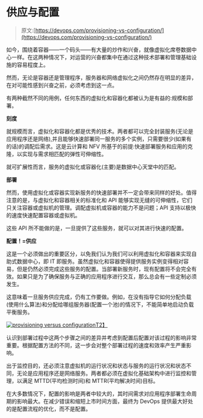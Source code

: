 # 供应与配置

> 原文:[https://devops.com/provisioning-vs-configuration/](https://devops.com/provisioning-vs-configuration/)

如今，围绕着容器——一个码头——有大量的炒作和兴奋，就像虚拟化席卷数据中心一样。在这两种情况下，对运营的兴奋都集中在通过这种技术部署和管理基础设施的容易程度上。

然而，无论是容器还是管理程序，服务器和网络虚拟化之间仍然存在明显的差异，在对可能性感到兴奋之前，必须考虑到这一点。

有两种截然不同的用例，任何东西的虚拟化和容器化都被认为是有益的:规模和部署。

**刻度**

就规模而言，虚拟化和容器化都是优秀的技术。两者都可以完全封装服务(无论是应用程序还是网络),并且能够快速部署同一服务的多个实例，只需要很少(如果有的话)的调配后需求。这是云计算和 NFV 所基于的前提:快速部署服务和应用的克隆，以实现与需求相匹配的弹性可伸缩性。

就可扩展性而言，服务的虚拟化或容器化(主要)是数据中心天堂中的匹配。

**部署**

然而，使用虚拟化或容器实现新服务的快速部署并不一定会带来同样的好处。值得注意的是，与虚拟化和容器相关的标准化和 API 能够实现无缝的可伸缩性，它们只关注容器或虚拟机的管理。调配虚拟机或容器的能力不是问题；API 支持以极快的速度快速配置容器或虚拟机。

这些 API 所不能做的是，一旦提供了这些服务，就可以对其进行快速的配置。

**配置！=供应**

这是一个必须做出的重要区分，以免我们认为我们可以利用虚拟化和容器来实现自助式数据中心，即 IT 即服务。虽然虚拟化和容器使得提供服务实例变得相对容易，但是仍然必须完成这些服务的配置。当部署新服务时，现有配置将不会完全有效。如果只是为了确保服务与正确的应用程序进行交互，那么总会有一些定制必须发生。

这意味着一旦服务供应完成，仍有工作要做。例如，在没有指导它如何分配负载(使用什么算法)和分配给哪组服务器(配置一个池)的情况下，不能简单地启动负载平衡服务。

[![provisioning versus configuration](../Images/d80af435eafddb305b5a5406e5513d3e.png)T2】](https://devops.com/wp-content/uploads/2014/07/provisioning-versus-configuration.png)

认识到部署过程中这两个步骤之间的差异并考虑到配置后配置对该过程的影响非常重要。根据配置方法的不同，这一步会对整个部署过程的速度和效率产生严重影响。

出于监控目的，还必须注意虚拟机的运行状况和状态与服务的运行状况和状态不同，无论是应用程序还是网络服务。两者都必须在虚拟化基础架构中进行监控和管理，以满足 MTTD(平均检测时间)和 MTTR(平均解决时间)目标。

在大多数情况下，配置的影响是两者中较大的，其时间需求对应用程序部署生命周期的影响最大。在减少错误和缩短上市时间方面，最终为 DevOps 提供最大好处的是配置流程的优化，而不是配置。